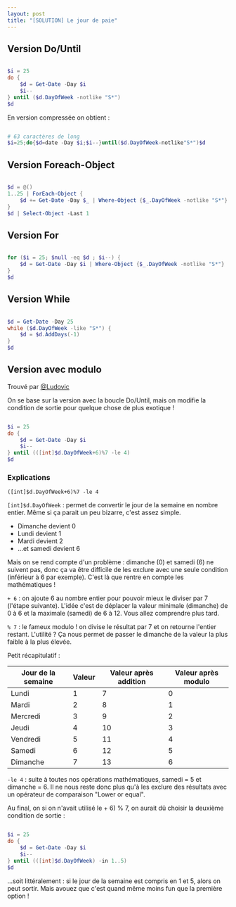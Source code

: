 ```yaml
---
layout: post
title: "[SOLUTION] Le jour de paie"
---
```




## Version Do/Until

```powershell

$i = 25
do {
    $d = Get-Date -Day $i
    $i--
} until ($d.DayOfWeek -notlike "S*")
$d

```

En version compressée on obtient :

```powershell

# 63 caractères de long
$i=25;do{$d=date -Day $i;$i--}until($d.DayOfWeek-notlike"S*")$d

```

## Version Foreach-Object

```powershell

$d = @()
1..25 | ForEach-Object { 
    $d += Get-Date -Day $_ | Where-Object {$_.DayOfWeek -notlike "S*"} 
}
$d | Select-Object -Last 1

```

## Version For

```powershell

for ($i = 25; $null -eq $d ; $i--) {
    $d = Get-Date -Day $i | Where-Object {$_.DayOfWeek -notlike "S*"}
}
$d

```

## Version While

```powershell

$d = Get-Date -Day 25
while ($d.DayOfWeek -like "S*") {
    $d = $d.AddDays(-1)
}
$d

```

## Version avec modulo

Trouvé par [@Ludovic]()

On se base sur la version avec la boucle Do/Until, mais on modifie la condition de sortie pour quelque chose de plus exotique !

```powershell

$i = 25
do {
    $d = Get-Date -Day $i
    $i--
} until (([int]$d.DayOfWeek+6)%7 -le 4)
$d

```

### Explications

`([int]$d.DayOfWeek+6)%7 -le 4`

`[int]$d.DayOfWeek` : permet de convertir le jour de la semaine en nombre entier. Même si ça parait un peu bizarre, c'est assez simple.

- Dimanche devient 0
- Lundi devient 1
- Mardi devient 2
- ...et samedi devient 6

Mais on se rend compte d'un problème : dimanche (0) et samedi (6) ne suivent pas, donc ça va être difficile de les exclure avec une seule condition (inférieur à 6 par exemple). C'est là que rentre en compte les mathématiques !

`+ 6` : on ajoute 6 au nombre entier pour pouvoir mieux le diviser par 7 (l'étape suivante). L'idée c'est de déplacer la valeur minimale (dimanche) de 0 à 6 et la maximale (samedi) de 6 à 12. Vous allez comprendre plus tard.

`% 7` : le fameux modulo ! on divise le résultat par 7 et on retourne l'entier restant. L'utilité ? Ça nous permet de passer le dimanche de la valeur la plus faible à la plus élevée.

Petit récapitulatif :

Jour de la semaine | Valeur | Valeur après addition | Valeur après modulo
------------------ | ------ | --------------------- | -------------------
Lundi | 1 | 7 | 0
Mardi | 2 | 8 | 1
Mercredi | 3 | 9 | 2
Jeudi | 4 | 10 | 3
Vendredi | 5 | 11 | 4
Samedi | 6 | 12 | 5
Dimanche | 7 | 13 | 6

`-le 4` : suite à toutes nos opérations mathématiques, samedi = 5 et dimanche = 6. Il ne nous reste donc plus qu'à les exclure des résultats avec un opérateur de comparaison "Lower or equal".

Au final, on si on n'avait utilisé le + 6) % 7, on aurait dû choisir la deuxième condition de sortie :

```powershell

$i = 25
do {
    $d = Get-Date -Day $i
    $i--
} until (([int]$d.DayOfWeek) -in 1..5)
$d

```

...soit littéralement : si le jour de la semaine est compris en 1 et 5, alors on peut sortir. Mais avouez que c'est quand même moins fun que la première option !